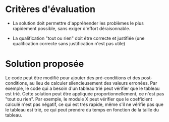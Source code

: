 # Critères d'évaluation

- La solution doit permettre d'appréhender les problèmes le plus rapidement possible, sans exiger d'effort déraisonnable.

- La qualification "tout ou rien" doit être correcte et justifiée (une qualification correcte sans justification n'est pas utile)

# Solution proposée

Le code peut être modifié pour ajouter des pré-conditions et des post-conditions, au lieu de calculer silencieusement des valeurs erronées.
Par exemple, le code qui a besoin d'un tableau trié peut vérifier que le tableau est trié.
Cette solution peut être appliquée proportionnellement, ce n'est pas "tout ou rien". Par exemple, le module X peut vérifier que le
coefficient calculé n'est pas négatif, ce qui est très rapide, même s'il ne vérifie pas que le tableau est trié, ce qui peut prendre du temps en fonction de la taille du tableau.
